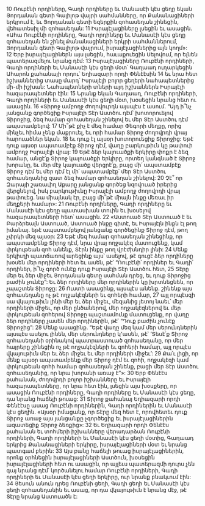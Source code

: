 10 Ռուբէնի որդիները, Գադի որդիները եւ Մանասէի կէս ցեղը եկան Յորդանան գետի Գալիլոթ վայրի սահմանները, որ Քանանացիների երկրում է, եւ Յորդանան գետի եզերքին զոհասեղան շինեցին, վեհատեսիլ մի զոհասեղան: 11 Իսրայէլացիները լսեցին եւ ասացին. «Ահա Ռուբէնի որդիները, Գադի որդիները եւ Մանասէի կէս ցեղը զոհասեղան են շինել Քանանացիների երկրի սահմաններում, Յորդանան գետի Գալիլոթ վայրում, իսրայէլացիներից այն կողմ»: 12 Երբ իսրայէլացիներն այս լսեցին, հաւաքուեցին Սելովում, որ ելնեն պատերազմելու նրանց դէմ: 13 Իսրայէլացիները Ռուբէնի որդիների, Գադի որդիների եւ Մանասէի կէս ցեղի մօտ՝ Գաղաադ ուղարկեցին Ահարոն քահանայի որդու՝ Եղիազարի որդի Փենէէսին 14 եւ նրա հետ իշխաններից տասը մարդ՝ Իսրայէլի բոլոր ցեղերի նահապետներից մի-մի իշխան: Նահապետների տների այդ իշխաններն Իսրայէլի հազարապետներ էին: 15 Նրանք եկան Գաղաադ, Ռուբէնի որդիների, Գադի որդիների եւ Մանասէի կէս ցեղի մօտ, խօսեցին նրանց հետ ու ասացին. 16 «Տիրոջ ամբողջ ժողովուրդն այսպէս է ասում. “Այդ ի՞նչ յանցանք գործեցիք Իսրայէլի Տէր Աստծու դէմ՝ խոտորուելով Տիրոջից, ձեզ համար զոհասեղան շինելով եւ մեր Տէր Աստծու դէմ ապստամբելով: 17 Մի՞թէ քիչ է մեզ համար Փեգորի մեղքը, որից մինչեւ հիմա չենք մաքրուել, եւ որի համար Տիրոջ ժողովրդի վրայ հարուածներ եկան. 18 եւ դուք էլ այսօր խոտորուեցիք Տիրոջից: Եթէ դուք այսօր ապստամբէք Տիրոջ դէմ, վաղը բարկութիւն կը թափուի ամբողջ Իսրայէլի վրայ: 19 Եթէ ձեր կալուածքի երկիրը փոքր է ձեզ համար, անցէ՛ք Տիրոջ կալուածքի երկիրը, որտեղ կանգնած է Տիրոջ խորանը, եւ մեր մէջ կալուածք վերցրէ՛ք, բայց մի՛ ապստամբէք Տիրոջ դէմ եւ մեր դէմ էլ մի՛ ապստամբէք՝ մեր Տէր Աստծու զոհասեղանից զատ ձեզ համար զոհասեղան շինելով: 20 Չէ՞ որ Զարայի շառաւիղ Աքարը յանցանք գործեց նզովուած իրերից վերցնելով, իսկ բարկութիւնը Իսրայէլի ամբողջ ժողովրդի վրայ թափուեց. նա միայնակ էր, բայց մի՞թէ միայն ինքը մեռաւ իր մեղքերի համար»:
21 Ռուբէնի որդիները, Գադի որդիները եւ Մանասէի կէս ցեղը պատասխան տուին եւ խօսելով հազարապետների հետ՝ ասացին. 22 «Աստուած Տէր Աստուած է եւ Բարձրեալն Աստուած, Աստուած ինքը գիտէ, եւ Իսրայէլն ինքն էլ թող իմանայ. եթէ ապստամբելով յանցանք գործեցինք Տիրոջ դէմ, թող չփրկի մեզ այսօր: 23 Եթէ մեզ համար զոհասեղան շինեցինք, որ ապստամբենք Տիրոջ դէմ, նրա վրայ ողջակէզ մատուցենք, կամ փրկութեան զոհ անենք, Տէրն ինքը թող վրէժխնդիր լինի: 24 Մենք երկիւղի պատճառով արեցինք այս՝ ասելով, թէ գուցէ ձեր որդիները խօսեն մեր որդիների հետ եւ ասեն, թէ՝ “Ռուբէնի՛ որդիներ եւ Գադի՛ որդիներ, ի՞նչ գործ ունէք դուք Իսրայէլի Տէր Աստծու հետ, 25 Տէրը մեր եւ ձեր միջեւ Յորդանան գետը սահման դրեց, եւ դուք Տիրոջից բաժին չունէք”: Եւ ձեր որդիները մեր որդիներին կը խրտնեցնեն, որ չպաշտեն Տիրոջը: 26 Ուստի ասացինք, այսպէս անենք. շինենք այս զոհասեղանը ոչ թէ ողջակէզների եւ զոհերի համար, 27 այլ որպէսզի սա վկայութիւն լինի մեր եւ ձեր միջեւ, մեզանից յետոյ նաեւ՝ մեր որդիների միջեւ, որ մեր ընծաներով, մեր ողջակէզներով եւ մեր փրկութեան զոհերով Տիրոջը պաշտամունք մատուցենք, որ վաղը ձեր որդիները չասեն մեր որդիներին, թէ՝ “Դուք բաժին չունէք Տիրոջից”: 28 Մենք ասացինք. “Եթէ վաղը մեզ կամ մեր սերունդներին այսպէս ասելու լինեն, մեր սերունդները կ՚ասեն, թէ՝ ‘Տեսէ՛ք Տիրոջ զոհասեղանի օրինակով պատրաստուած զոհասեղանը, որ մեր հայրերը շինեցին ոչ թէ ողջակէզների եւ զոհերի համար, այլ որպէս վկայութիւն մեր եւ ձեր միջեւ եւ մեր որդիների միջեւ’: 29 Քա՛ւ լիցի, որ մենք այսօր ապստամբենք մեր Տիրոջ դէմ եւ զոհի, ողջակէզի կամ փրկութեան զոհի համար զոհասեղան շինենք, բացի մեր Տէր Աստծու զոհասեղանից, որ նրա խորանի առաջ է”»:
30 Երբ Փենէէս քահանան, ժողովրդի բոլոր իշխանները եւ Իսրայէլի հազարապետները, որ նրա հետ էին, լսեցին այս խօսքերը, որ ասացին Ռուբէնի որդիները, Գադի որդիները եւ Մանասէի կէս ցեղը, դա նրանց հաճելի թուաց: 31 Տիրոջ քահանայ Եղիազարի որդի Փենէէսը ասաց Ռուբէնի որդիներին, Գադի որդիներին եւ Մանասէի կէս ցեղին. «Այսօր իմացանք, որ Տէրը մեզ հետ է, որովհետեւ դուք Տիրոջ առաջ այս յանցանքը չգործեցիք եւ իսրայէլացիներին ազատեցիք Տիրոջ ձեռքից»:
32 Եւ Եղիազարի որդի Փենէէս քահանան եւ տոհմերի իշխանները վերադարձան Ռուբէնի որդիների, Գադի որդիների եւ Մանասէի կէս ցեղի մօտից, Գաղաադ երկրից Քանանացիների երկիրը, իսրայէլացիների մօտ եւ նրանց պատգամ բերին: 33 Այս բանը հաճելի թուաց իսրայէլացիներին, որոնք օրհնեցին իսրայէլացիների Աստծուն, խօսեցին իսրայէլացիների հետ ու ասացին, որ այլեւս պատերազմի դուրս չեն գայ նրանց դէմ՝ կործանելու համար Ռուբէնի որդիների, Գադի որդիների եւ Մանասէի կէս ցեղի երկիրը, ուր նրանք բնակւում էին: 34 Յեսուն անուն դրեց Ռուբէնի ցեղի, Գադի ցեղի եւ Մանասէի կէս ցեղի զոհասեղանին եւ ասաց, որ դա վկայութիւն է նրանց մէջ, թէ Տէրը նրանց Աստուածն է:
